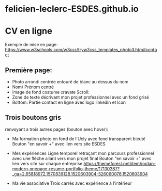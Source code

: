 # felicien-leclerc-ESDES.github.io

# CV en ligne

Exemple de mise en page:
https://www.w3schools.com/w3css/tryw3css_templates_photo3.htm#contact

## Première page:

- Photo arrondi centrée entouré de blanc au dessus du nom
- Nom/ Prénom centré 
- Image de fond costume cravate
Scroll:
- Zone de texte décrivant mon projet professionnel avec un fond grisé
- Bottom: Partie contact en ligne avec logo linkedin et Icon

## Trois boutons gris

renvoyant a trois autres pages (bouton avec hover):

- Ma formation
photo en fond de l'Ucly avec fond transparent bleuté 
Bouton "en savoir +" avec lien vers site ESDES 


- Mes expériences
Ligne temporel retraçant mon parcours professionnel avec une flêche allant vers mon projet final
Bouton "en savoir +" avec lien vers site sur chaque entreprise
https://themeforest.net/item/jordan-modern-onepage-resume-portfolio-theme/17130387?_ga=2.95818972.1570836128.1520603904-526060078.1520603904

- Ma vie associative
Trois carrés avec expérience à l'intérieur 

